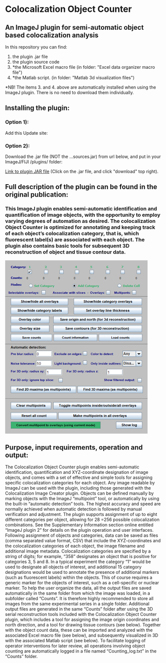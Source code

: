 # Colocalization Object Counter
## An ImageJ plugin for semi-automatic object based colocalization analysis

In this repository you can find:
1. the plugin .jar file
2. the plugin source code
3. *the Microsoft Excel macro file (in folder: "Excel data organizer macro file")
4. *the Matlab script. (in folder: "Matlab 3d visualization files")

*NB! The items 3. and 4. above are automatically installed when using the ImageJ plugin. There is no need to download them individually.

## Installing the plugin:
### Option 1): 
Add this Update site:

### Option 2):
Download the .jar file (NOT the ...sources.jar) from url below, and put in your ImageJ/FIJI /plugins/ folder:

[Link to plugin JAR file](https://github.com/Anders-Lunde/Colocalization_Object_Counter/tree/master/target) (Click on the .jar file, and click "download" top right).

## Full description of the plugin can be found in the original publication:

### This ImageJ plugin enables semi-automatic identification and quantification of image objects, with the opportunity to employ varying degrees of automation as desired. The  colocalization Object Counter is optimized for annotating and keeping track of each object’s colocalization category, that is, which fluorescent label(s) are associated with each object. The plugin also contains basic tools for subsequent 3D reconstruction of object and tissue contour data. 

![alt text](https://github.com/Anders-Lunde/Colocalization_Object_Counter/blob/master/Colocalization%20Object%20Counter%20menu.png "Colocalization Object Counter menu")

## Purpose, input requirements, operation and output:

The Colocalization Object Counter plugin enables semi-automatic identification, quantification and
XYZ-coordinate designation of image objects, and comes with a set of effective and simple tools for
assigning specific colocalization categories for each object.
Any image readable by ImageJ can be used with the plugin, including those generated with the
Colocalization Image Creator plugin. Objects can be defined manually by marking objects with the
ImageJ “multipoint” tool, or automatically by using the built-in “automatic detection” tools. The
highest accuracy and speed are normally achieved when automatic detection is followed by manual
verification and adjustment. The plugin supports assignment of up to eight different categories per
object, allowing for 28
=256 possible colocalization combinations. See the Supplementary
Information section online entitled “ImageJ plugin 2” for details on the plugin operation and user
interfaces.
Following assignment of objects and categories, data can be saved as files (comma separated value
format, CSV) that include the XYZ-coordinates and the colocalization categories of each object, the
image filename and additional image metadata. Colocalization categories are specified by a string of
digits; for example, “358” designates an object that is positive for categories 3, 5 and 8. In a typical
experiment the category “1” would be used to designate all objects of interest, and additional 
15
category designations would be used to annotate the presence of additional markers (such as
fluorescent labels) within the objects. This of course requires a generic marker for the objects of
interest, such as a cell-specific or nuclear marker. To help the user organize the data, all the output
files are saved automatically in the same folder from which the image was loaded, in a subfolder
called “Counts”. It is therefore highly recommended to store all images from the same experimental
series in a single folder. Additional output files are generated in the same “Counts” folder after using
the 3D serial reconstruction tools included with the Colocalization Object Counter plugin, which
includes a tool for assigning the image origin coordinates and north direction, and a tool for drawing
tissue contours (see below). Together with the object count data, these can be imported and
analyzed with the associated Excel macro file (see below), and subsequently visualized in 3D with
the associated Matlab script (see below). To facilitate logging of operator interventions for later
review, all operations involving object counting are automatically logged in a file named
“Counting_log.txt” in the “Counts” folder. 

